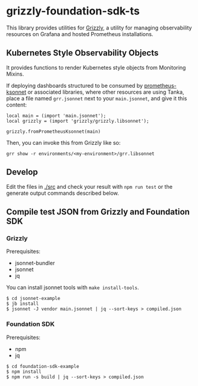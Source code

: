 # grizzly-foundation-sdk-ts

This library provides utilities for [Grizzly](https://github.com/grafana/grizzly), a utility for managing observability resources on Grafana and hosted Prometheus installations.

## Kubernetes Style Observability Objects

It provides functions to render Kubernetes style objects from Monitoring Mixins.

If deploying dashboards structured to be consumed by [prometheus-ksonnet](https://github.com/grafana/jsonnet-libs/prometheus-ksonnet)
or associated libraries, where other resources are using Tanka, place a file
named `grr.jsonnet` next to your `main.jsonnet`, and give it this content:

```
local main = (import 'main.jsonnet');
local grizzly = (import 'grizzly/grizzly.libsonnet');

grizzly.fromPrometheusKsonnet(main)
```

Then, you can invoke this from Grizzly like so:

`grr show -r environments/<my-environment>/grr.libsonnet`

## Develop

Edit the files in [./src](./src) and check your result with `npm run test` or the generate output commands described below.

## Compile test JSON from Grizzly and Foundation SDK

### Grizzly

Prerequisites:

- jsonnet-bundler
- jsonnet
- jq

You can install jsonnet tools with `make install-tools`.

```
$ cd jsonnet-example
$ jb install
$ jsonnet -J vendor main.jsonnet | jq --sort-keys > compiled.json
```

### Foundation SDK

Prerequisites:

- npm
- jq

```
$ cd foundation-sdk-example
$ npm install
$ npm run -s build | jq --sort-keys > compiled.json
```
